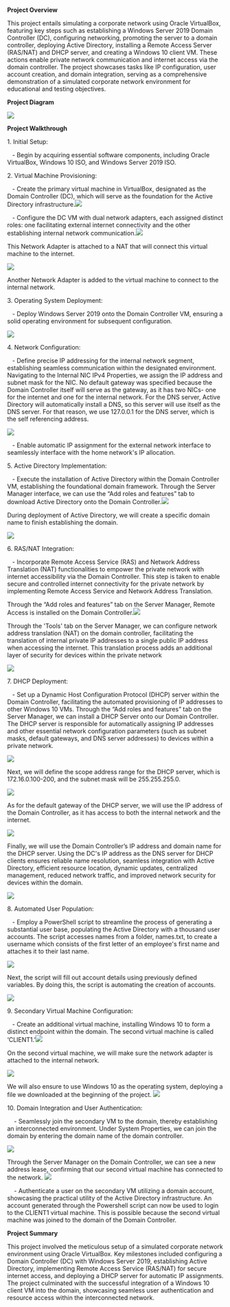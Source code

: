 **Project Overview**

This project entails simulating a corporate network using Oracle VirtualBox, featuring key steps such as establishing a Windows Server 2019 Domain Controller (DC), configuring networking, promoting the server to a domain controller, deploying Active Directory, installing a Remote Access Server (RAS/NAT) and DHCP server, and creating a Windows 10 client VM. These actions enable private network communication and internet access via the domain controller. The project showcases tasks like IP configuration, user account creation, and domain integration, serving as a comprehensive demonstration of a simulated corporate network environment for educational and testing objectives.

**Project Diagram**

![](https://lh5.googleusercontent.com/jBMVmks8G7-NVRjczGn5Xi2JOzWZP47Ox2HjDiyqm2k9nRAEOoR0XRger5_YvBcWwCgfMa8VJp3GfzTjoA7uDm7ib-uqqjFQ5v6HTfOMcYLyL8rxFecNPqAjGnr_v-e58BclaTG-bNK2OerZ88FtoH8)

**Project Walkthrough**

1\. Initial Setup:

   - Begin by acquiring essential software components, including Oracle VirtualBox, Windows 10 ISO, and Windows Server 2019 ISO.

2\. Virtual Machine Provisioning:

   - Create the primary virtual machine in VirtualBox, designated as the Domain Controller (DC), which will serve as the foundation for the Active Directory infrastructure.![](https://lh5.googleusercontent.com/xGXVXzHkRYzEiabvg1-VIY06X5qbSQhC6ltCURbIvOYi_X_YgHdYYByAT2nC2qGrIvpTNRW755x46XYO2mjAq3Cx0Ca7J_JpALXQeJ0CNi76Czya_T98bS287Gd5DnfTJjwn2Q742DuZ_XV5vkYtcLo)

   - Configure the DC VM with dual network adapters, each assigned distinct roles: one facilitating external internet connectivity and the other establishing internal network communication.![](https://lh4.googleusercontent.com/fY5DiMc3dhOrnOHnz5BBrf93NjILFYyk2t87gIjhj4QmZc7yQ1PZ07UQyV-RpKY3OcFf5AGUtA24eycnsOkqroIp88w3KK1yuTBz0gagP87jha_4durIvphDA7wtajdZOAU-Dn-zHPVqALcE5uKL_0E)

This Network Adapter is attached to a NAT that will connect this virtual machine to the internet.

![](https://lh5.googleusercontent.com/NFfQq0oSb0BoboY_yT0WVacZCH9EXDJItGdkW1Go5FHc07TM1FGmsbeTC4NfcXY2RS4o_557_4oed0fNW0zPYPphFhn7Ph_mxmXqBci26vI7Ez8aCVqJe8y_DhB-Jq_3QVWzZiFSNEvShSrzzg5JyKw)

Another Network Adapter is added to the virtual machine to connect to the internal network.

3\. Operating System Deployment:

   - Deploy Windows Server 2019 onto the Domain Controller VM, ensuring a solid operating environment for subsequent configuration.

![](https://lh5.googleusercontent.com/fX_lyjh-2POun_Q6pfRX2tt_yiDzywr0i2-l7M3gruSeYWXOt-V-tJs0RPN_AAR4xiyyH_984yB59xwzTDQNUphevbziUpxiRgN0qBB1s2hIIC0OkCBaS4ROyzhKeiXg_1vSzZtpkPZxCc75gQw_Ees)

4\. Network Configuration:

   - Define precise IP addressing for the internal network segment, establishing seamless communication within the designated environment. Navigating to the Internal NIC IPv4 Properties, we assign the IP address and subnet mask for the NIC. No default gateway was specified because the Domain Controller itself will serve as the gateway, as it has two NICs- one for the internet and one for the internal network. For the DNS server, Active Directory will automatically install a DNS, so this server will use itself as the DNS server. For that reason, we use 127.0.0.1 for the DNS server, which is the self referencing address. 

![](https://lh5.googleusercontent.com/8fp6WZQy_DhmgEwUr4_rvDG2JPdpCqfFOBINCuExhrtm2qB2uNIkxS4i6V-8NKqRLmF6f1XsdWTC1tGjmjQwKnKU2sl7bsEoZJwkomAnjEu70iWwZaTGhN7ZOQ_oi0kD1B9MUbHJt0vIUzBTNY-B-kw)

   - Enable automatic IP assignment for the external network interface to seamlessly interface with the home network's IP allocation.

5\. Active Directory Implementation:

   - Execute the installation of Active Directory within the Domain Controller VM, establishing the foundational domain framework. Through the Server Manager interface, we can use the “Add roles and features” tab to download Active Directory onto the Domain Controller.![](https://lh6.googleusercontent.com/CSxhg0FlHNf8hsXsvZExK7w_suV7EyPcXb3J14fwX2vlmqb1BkWaO2LtJfyQQ8xfSZ_WQmi6GaFgAIYjgLipBGV8riPH4yyKwR6HgQsrdn4j3njeDX0tak5H4-pIM8lU-JCjo0XTgUnmfqsWu9JZTmc)

During deployment of Active Directory, we will create a specific domain name to finish establishing the domain. 

![](https://lh4.googleusercontent.com/951w-PnOUhuz1XHUZ6QwRCSfVZvHIdP6c5KOSExVrvYqxPCmXQS81eiUmHqc1qDzqHuXmBB0Z2ER0sPC-LRBjs--Bj8oX4b4JHS-WD17_VddrUMnxvnFpVYvhK6l9ODfP9KFHV64TUJnQslIRqKTxUk)

6\. RAS/NAT Integration:

   - Incorporate Remote Access Service (RAS) and Network Address Translation (NAT) functionalities to empower the private network with internet accessibility via the Domain Controller. This step is taken to enable secure and controlled internet connectivity for the private network by implementing Remote Access Service and Network Address Translation.

Through the “Add roles and features” tab on the Server Manager, Remote Access is installed on the Domain Controller.![](https://lh3.googleusercontent.com/HIfcAJyMVj7YToqe4xOrNXjy-JWzsGqelBCr_sgR_qMtltWj4AVoQMIgufKVVZOa1Pk6mWDVvSu38opzZtryjoTp5BDFuiQaEUqbxvPAYHhIsfvtmEfJI2IMgp3eSrLTzPtlKoWY1aO1hDENTOZAQ7Y)

Through the 'Tools' tab on the Server Manager, we can configure network address translation (NAT) on the domain controller, facilitating the translation of internal private IP addresses to a single public IP address when accessing the internet. This translation process adds an additional layer of security for devices within the private network

![](https://lh4.googleusercontent.com/YDMA9LuDxJu9jNn8ii40KyQKERpvqE4m-FzP86JuEjGQgyoCY_-nczVPC8FzBcuzsiiP3Xl7G_wHImOohdJo2FuL6JVj37Y_LAfkqwygbpciySRAfM7QytDkn_HxfipLoQgzfb3GWfigfP-wB79LwXE)

7\. DHCP Deployment:

   - Set up a Dynamic Host Configuration Protocol (DHCP) server within the Domain Controller, facilitating the automated provisioning of IP addresses to other Windows 10 VMs. Through the “Add roles and features” tab on the Server Manager, we can install a DHCP Server onto our Domain Controller. The DHCP server is responsible for automatically assigning IP addresses and other essential network configuration parameters (such as subnet masks, default gateways, and DNS server addresses) to devices within a private network.

![](https://lh5.googleusercontent.com/bQfhHI_87tlypWp51dyDEKKNl6BvB_LlPFd5zd-lZ7aum61fkDyh6DFNjUDtIMbI1RYsTRWmyAxIBR9zr808M4dJL5emUSxXatqdXHy_1bgr3E3qxfNrEsQsl35Pvgf3UP1SB8PfJUjGdf8qq7VnNmg)

Next, we will define the scope address range for the DHCP server, which is 172.16.0.100-200, and the subnet mask will be 255.255.255.0. 

![](https://lh6.googleusercontent.com/kxSK9eIijIlZcpkZmDizh62cR8zYNE-ibA7bfEqPPbbctYGmWueei9gPuqkIlHyU734H5IsRDe1J4DuD4XZm7TasjA10hPnzmmOLbD3QoKzWYEGUE7fRAvilFBAA8S3CvssFSjMcolw4F0mMQXyBhB8)

As for the default gateway of the DHCP server, we will use the IP address of the Domain Controller, as it has access to both the internal network and the internet. 

![](https://lh6.googleusercontent.com/sj4_XJBWwqeSzRpZou905R8p2ubeumJJNDlxk3dPRY5GlgZUApSh4u8rmrR2vkveC0pRsGVWZ8BgbTjwVwlBb_v7VYoFjGFbra1Q8-YF7QTCwMePSvPg8708pUWpd2Epi5vBnKGearl0EPRYKKyza5M)

Finally, we will use the Domain Controller’s IP address and domain name for the DHCP server. Using the DC's IP address as the DNS server for DHCP clients ensures reliable name resolution, seamless integration with Active Directory, efficient resource location, dynamic updates, centralized management, reduced network traffic, and improved network security for devices within the domain.

![](https://lh3.googleusercontent.com/Ak4gSIKhI05tTXidVrqx6qDUvU76kZSeCrKCqLuIIkiFUBp8LfrxEXHY6eNr3SEkSyN-hP6lelDpR5Pboxi2SBgaEbQMgnqqRgIyWqxdbGbdnHT8r1mMN77oXZhURMGXYAnKGkBYFCZZALWvWrb2Z2M)

8\. Automated User Population:

   - Employ a PowerShell script to streamline the process of generating a substantial user base, populating the Active Directory with a thousand user accounts. The script accesses names from a folder, names.txt, to create a username which consists of the first letter of an employee's first name and attaches it to their last name. 

![](https://lh6.googleusercontent.com/O3IfCTw15IEMNoPnSx4I7GSczdr6-TtMTicK-oq3aYClTvySMz8wToQqKyVke8p-6vWb-GnkLcCRLy4qYOBJPbD7iJeVyHsGW9BubGns5Ae9BCLsyho90bB5PZhhh_hKaTDslhNmIJDvSg2WcdupsAs)

Next, the script will fill out account details using previously defined variables. By doing this, the script is automating the creation of accounts. 

![](https://lh4.googleusercontent.com/nBkBkijsDkDH6Pc7CESqa_hDNCgx3rHYj7XhExbtMT9qKGnlrCogCVnjMxqYio-CleNvLJ0lZxFUjJo5W6uImef2BWHC33Oo-s9PxK-rjYIiUPSik3QK1yoNnMOXgDq-BC6VSMlBjnmLACL1FvzY7IA)

9\. Secondary Virtual Machine Configuration:

   - Create an additional virtual machine, installing Windows 10 to form a distinct endpoint within the domain. The second virtual machine is called ‘CLIENT1.’![](https://lh5.googleusercontent.com/JP6ArOZ4vcw4RLGI7gC7Rls45ZF4hmb2le5A8pRFl18EcaOwBSWI4Lh1wU7GAT4Hxu9D5JhFduvSMyn1dNj9TAyl_hR0rwedmTLyC2-f1VNADx2Np_NcbUhmAzzsmeU4_XaaXUepeVkRoXviNm30fsg)

On the second virtual machine, we will make sure the network adapter is attached to the internal network.  

![](https://lh3.googleusercontent.com/pnwiCYH86GlLqOSR6vViGXRVxYYeUeYkQOg3vjTF8Csn3VEhCASAcXpd0pSfEDv7PNfbBF7c8Y89GbRG_FZRoJefhkFUyUi105wbPWvgexxBOH76aVPVFer1tjGoSisfEG3D2-41kzFoDcybnmAPVIc)

We will also ensure to use Windows 10 as the operating system, deploying a file we downloaded at the beginning of the project. ![](https://lh3.googleusercontent.com/2ocVrY6u5m5hLaZznoLUwv0S8Ug9Z0xTuLOkU7veuPdo42uAs32GhP1ZWEFqJKaetMZfmjWPWmieW6Vm5goN-GoW8w2g2hb_h-8YDYh6eb1uRaHKieLOwbxi5tGaF-G6DjFwyYTYXkGesTXTy-PEO2E)

10\. Domain Integration and User Authentication:

    - Seamlessly join the secondary VM to the domain, thereby establishing an interconnected environment. Under System Properties, we can join the domain by entering the domain name of the domain controller. 

![](https://lh5.googleusercontent.com/n1mU3uo-8Bt-P38837WSTiChRou5RgIOMplqCyXDs3_J7B_imF939W9rtd0KPweif8jzgQzK9HG2lceLgQKNIn-4z1nAP8GV56BtzjuaylN7_qW8vJBKP34tmooXhK2k1H5ATkNCz4IDGP1g3GjBHzc)

Through the Server Manager on the Domain Controller, we can see a new address lease, confirming that our second virtual machine has connected to the network. ![](https://lh3.googleusercontent.com/guk5jFHhuE13nBByf2A8Am6BissUaA6SuhW5KUTlmZ2f-8BNSHiExwUiCuy3YB07G2P564AT8IkMEVzfXxaQDkLMDRqnzbcuxgW7_V5aya6pxWA5sAHpcukx6skVcO-ETlz6id_EWtGeepwh0lPlOfk)

    - Authenticate a user on the secondary VM utilizing a domain account, showcasing the practical utility of the Active Directory infrastructure. An account generated through the Powershell script can now be used to login to the CLIENT1 virtual machine. This is possible because the second virtual machine was joined to the domain of the Domain Controller. 

**Project Summary**

This project involved the meticulous setup of a simulated corporate network environment using Oracle VirtualBox. Key milestones included configuring a Domain Controller (DC) with Windows Server 2019, establishing Active Directory, implementing Remote Access Service (RAS/NAT) for secure internet access, and deploying a DHCP server for automatic IP assignments. The project culminated with the successful integration of a Windows 10 client VM into the domain, showcasing seamless user authentication and resource access within the interconnected network.

